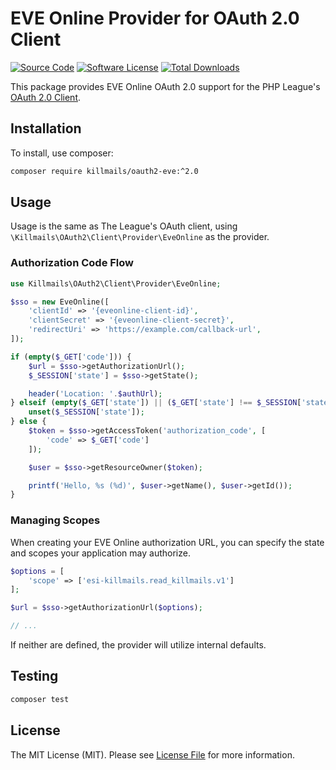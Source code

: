 # EVE Online Provider for OAuth 2.0 Client

[![Source Code](https://img.shields.io/badge/source-killmails/oauth2--eve-blue.svg?style=flat-square)](https://github.com/killmails/oauth2-eve)
[![Software License](https://img.shields.io/badge/license-MIT-brightgreen.svg?style=flat-square)](LICENSE.md)
[![Total Downloads](https://img.shields.io/packagist/dt/killmails/oauth2-eve.svg?style=flat-square)](https://packagist.org/packages/killmails/oauth2-eve)

This package provides EVE Online OAuth 2.0 support for the PHP League's [OAuth 2.0 Client](https://github.com/thephpleague/oauth2-client).

## Installation

To install, use composer:

```sh
composer require killmails/oauth2-eve:^2.0
```

## Usage

Usage is the same as The League's OAuth client, using `\Killmails\OAuth2\Client\Provider\EveOnline` as the provider.

### Authorization Code Flow

```php
use Killmails\OAuth2\Client\Provider\EveOnline;

$sso = new EveOnline([
    'clientId' => '{eveonline-client-id}',
    'clientSecret' => '{eveonline-client-secret}',
    'redirectUri' => 'https://example.com/callback-url',
]);

if (empty($_GET['code'])) {
    $url = $sso->getAuthorizationUrl();
    $_SESSION['state'] = $sso->getState();

    header('Location: '.$authUrl);
} elseif (empty($_GET['state']) || ($_GET['state'] !== $_SESSION['state'])) {
    unset($_SESSION['state']);
} else {
    $token = $sso->getAccessToken('authorization_code', [
        'code' => $_GET['code']
    ]);

    $user = $sso->getResourceOwner($token);

    printf('Hello, %s (%d)', $user->getName(), $user->getId());
}
```

### Managing Scopes

When creating your EVE Online authorization URL, you can specify the state and scopes your application may authorize.

```php
$options = [
    'scope' => ['esi-killmails.read_killmails.v1']
];

$url = $sso->getAuthorizationUrl($options);

// ...
```

If neither are defined, the provider will utilize internal defaults.

## Testing

``` sh
composer test
```

## License

The MIT License (MIT). Please see [License File](LICENSE.md) for more information.
